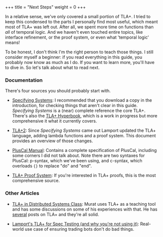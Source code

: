 +++
title = "Next Steps"
weight = 0
+++

In a relative sense, we've only covered a small portion of TLA+. I tried to keep this condensed to the parts I personally find most useful, which meant most of TLA+ was left out. After all, we spent more time on functions than _all_ of temporal logic. And we haven't even touched entire topics, like interface refinement, or the proof system, or even what 'temporal logic' means!

To be honest, I don't think I'm the right person to teach those things. I still consider myself a beginner: if you read everything in this guide, you probably now know as much as I do. If you want to learn more, you'll have to dive in. So let's talk about what to read next.

### Documentation

There's four sources you should probably start with.

* [Specifying Systems](https://research.microsoft.com/en-us/um/people/lamport/tla/book.html): I recommended that you download a copy in the introduction, for checking things that aren't clear in this guide. _Specifying Systems_ is a (near) complete reference the core TLA+. There's also the [TLA+ Hyperbook](https://research.microsoft.com/en-us/um/people/lamport/tla/hyperbook.html), which is a work in progress but more comprehensive it what it currently covers.

* [TLA+2](https://research.microsoft.com/en-us/um/people/lamport/tla/tla2.html): Since _Specifying Systems_ came out Lamport updated the TLA+ language, adding lambda functions and a proof system. This document provides an overview of those changes.

* [PlusCal Manual](https://research.microsoft.com/en-us/um/people/lamport/tla/pluscal.html): Contains a complete specification of PlusCal, including some corners I did not talk about. Note there are two syntaxes for PlusCal: p-syntax, which we've been using, and c-syntax, which overloads `{}` to replace "do" and "end".

* [TLA+ Proof System](https://tla.msr-inria.inria.fr/tlaps/content/Documentation/Tutorial/The_example.html): If you're interested in TLA+ proofs, this is the most comprehensive source.

### Other Articles

* [TLA+ in Distributed Systems Class](http://muratbuffalo.blogspot.com/2015/01/my-experience-with-using-tla-in.html): Murat uses TLA+ as a teaching tool and has some discussions on some of his experiences with that. He has [several](http://muratbuffalo.blogspot.com/search/label/tla) posts on TLA+ and they're all solid.

* [Lamport's TLA+ for Spec Testing (and why you're not using it)](https://www.linkedin.com/pulse/lamports-tla-spec-testing-why-youre-using-nira-amit): Real-world use case of ensuring trading bots don't do bad things.
